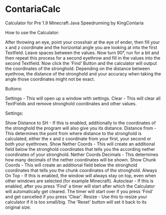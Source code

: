 # ContariaCalc
Calculator for Pre 1.9 Minecraft Java Speedrunning
by KingContaria


How to use the Calculator:

After throwing an eye, point your crosshair at the eye of ender, then fill your x and z coordinate and the horizontal angle you are looking at into the first Textfield. Leave spaces between the values.
Now turn 90°, run for a bit and then repeat this process for a second eyethrow and fill in the values into the second Textfield.
Now click the 'Find' Button and the calculator will output the coordinates of the stronghold. Depending on the distance between eyethrow, the distance of the stronghold and your accuracy when taking the angle those coordinates might not be exact.

Buttons:

Settings - This will open up a window with settings.
Clear - This will clear all TextFields and remove stronghold coordinates and other values.

Settings:

Show Distance to SH - If this is enabled, additionally to the coordinates of the stronghold the program will also give you its distance.
Distance from - This determines the point from where distance to the stronghold is calculated, either the x and z coordinate from your first, your second or both your eyethrows.
Show Nether Coords - This will create an additional field below the stronghold coordinates that tells you the according nether coordinates of your stronghold.
Nether Coords Decimals - This determines how many decimals of the nether coordinates will be shown.
Show Chunk Coords - This will create an additional field below the stronghold coordinates that tells you the chunk coordinates of the stronghold.
Always On Top - If this is enabled, the window will always stay on top, even when other windows are selected (for example Minecraft).
Autoclear - If this is enabled, after you press 'Find' a timer will start after which the Calculator will automatically get cleared. The timer will start over if you press 'Find' and get cancelled if you press 'Clear'.
Resize - Use this to resize your calculator if it is too small/big. The 'Reset' button will set it back to its original size.

